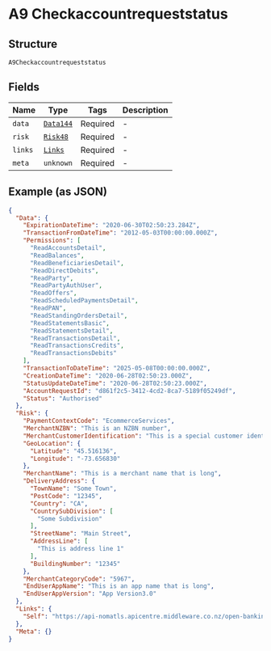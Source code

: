 
# A9 Checkaccountrequeststatus

## Structure

`A9Checkaccountrequeststatus`

## Fields

| Name | Type | Tags | Description |
|  --- | --- | --- | --- |
| `data` | [`Data144`](../../doc/models/data-144.md) | Required | - |
| `risk` | [`Risk48`](../../doc/models/risk-48.md) | Required | - |
| `links` | [`Links`](../../doc/models/links.md) | Required | - |
| `meta` | `unknown` | Required | - |

## Example (as JSON)

```json
{
  "Data": {
    "ExpirationDateTime": "2020-06-30T02:50:23.284Z",
    "TransactionFromDateTime": "2012-05-03T00:00:00.000Z",
    "Permissions": [
      "ReadAccountsDetail",
      "ReadBalances",
      "ReadBeneficiariesDetail",
      "ReadDirectDebits",
      "ReadParty",
      "ReadPartyAuthUser",
      "ReadOffers",
      "ReadScheduledPaymentsDetail",
      "ReadPAN",
      "ReadStandingOrdersDetail",
      "ReadStatementsBasic",
      "ReadStatementsDetail",
      "ReadTransactionsDetail",
      "ReadTransactionsCredits",
      "ReadTransactionsDebits"
    ],
    "TransactionToDateTime": "2025-05-08T00:00:00.000Z",
    "CreationDateTime": "2020-06-28T02:50:23.000Z",
    "StatusUpdateDateTime": "2020-06-28T02:50:23.000Z",
    "AccountRequestId": "d861f2c5-3412-4cd2-8ca7-5189f05249df",
    "Status": "Authorised"
  },
  "Risk": {
    "PaymentContextCode": "EcommerceServices",
    "MerchantNZBN": "This is an NZBN number",
    "MerchantCustomerIdentification": "This is a special customer identifier",
    "GeoLocation": {
      "Latitude": "45.516136",
      "Longitude": "-73.656830"
    },
    "MerchantName": "This is a merchant name that is long",
    "DeliveryAddress": {
      "TownName": "Some Town",
      "PostCode": "12345",
      "Country": "CA",
      "CountrySubDivision": [
        "Some Subdivision"
      ],
      "StreetName": "Main Street",
      "AddressLine": [
        "This is address line 1"
      ],
      "BuildingNumber": "12345"
    },
    "MerchantCategoryCode": "5967",
    "EndUserAppName": "This is an app name that is long",
    "EndUserAppVersion": "App Version3.0"
  },
  "Links": {
    "Self": "https://api-nomatls.apicentre.middleware.co.nz/open-banking-nz/v1.0/account-requests/d861f2c5-3412-4cd2-8ca7-5189f05249df"
  },
  "Meta": {}
}
```

